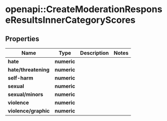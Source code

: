 # openapi::CreateModerationResponseResultsInnerCategoryScores


## Properties
Name | Type | Description | Notes
------------ | ------------- | ------------- | -------------
**hate** | **numeric** |  | 
**hate/threatening** | **numeric** |  | 
**self-harm** | **numeric** |  | 
**sexual** | **numeric** |  | 
**sexual/minors** | **numeric** |  | 
**violence** | **numeric** |  | 
**violence/graphic** | **numeric** |  | 


